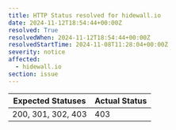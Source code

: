 ```yaml
---
title: HTTP Status resolved for hidewall.io
date: 2024-11-12T18:54:44+00:00Z
resolved: True
resolvedWhen: 2024-11-12T18:54:44+00:00Z
resolvedStartTime: 2024-11-08T11:28:04+00:00Z
severity: notice
affected:
  - hidewall.io
section: issue
---
```


| Expected Statuses | Actual Status  |
|-------------------|----------------|
| 200, 301, 302, 403 | 403 |
